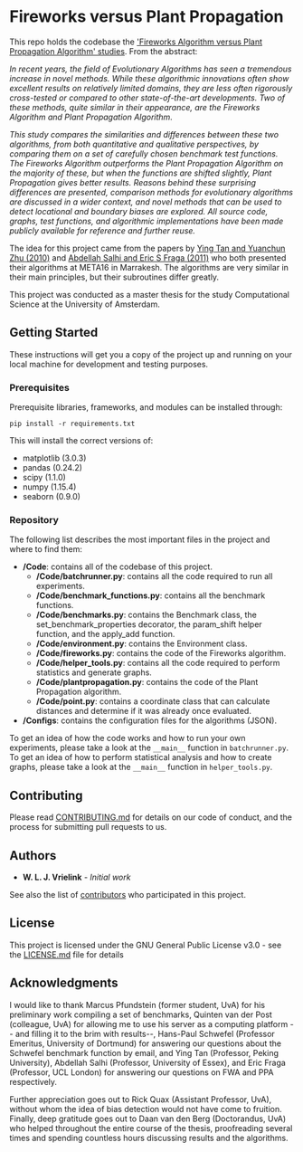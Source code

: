 # Fireworks versus Plant Propagation

This repo holds the codebase the ['Fireworks Algorithm versus Plant Propagation Algorithm' studies](TODO). From the abstract:

_In recent years, the field of Evolutionary Algorithms has seen a tremendous increase in novel methods. While these algorithmic innovations often show excellent results on relatively limited domains, they are less often rigorously cross-tested or compared to other state-of-the-art developments. Two of these methods, quite similar in their appearance, are the Fireworks Algorithm and Plant Propagation Algorithm._

_This study compares the similarities and differences between these two algorithms, from both quantitative and qualitative perspectives, by comparing them on a set of carefully chosen benchmark test functions. The Fireworks Algorithm outperforms the Plant Propagation Algorithm on the majority of these, but when the functions are shifted slightly, Plant Propagation gives better results. Reasons behind these surprising differences are presented, comparison methods for evolutionary algorithms are discussed in a wider context, and novel methods that can be used to detect locational and boundary biases are explored. All source code, graphs, test functions, and algorithmic implementations have been made publicly available for reference and further reuse._

The idea for this project came from the papers by [Ying Tan and Yuanchun Zhu (2010)](https://www.researchgate.net/profile/Ying_Tan5/publication/220704568_Fireworks_Algorithm_for_Optimization/links/00b7d5281fc26a092a000000.pdf) and [Abdellah Salhi and Eric S Fraga (2011)](http://repository.essex.ac.uk/9974/1/paper.pdf) who both presented their algorithms at META16 in Marrakesh. The algorithms are very similar in their main principles, but their subroutines differ greatly.

This project was conducted as a master thesis for the study Computational Science at the University of Amsterdam.

## Getting Started

These instructions will get you a copy of the project up and running on your local machine for development and testing purposes.

### Prerequisites

Prerequisite libraries, frameworks, and modules can be installed through:

```
pip install -r requirements.txt
```

This will install the correct versions of:
- matplotlib (3.0.3)
- pandas (0.24.2)
- scipy (1.1.0)
- numpy (1.15.4)
- seaborn (0.9.0)

### Repository
The following list describes the most important files in the project and where to find them:
- **/Code**: contains all of the codebase of this project.
  - **/Code/batchrunner.py**: contains all the code required to run all experiments.
  - **/Code/benchmark_functions.py**: contains all the benchmark functions.
  - **/Code/benchmarks.py**: contains the Benchmark class, the set_benchmark_properties decorator,
  the param_shift helper function, and the apply_add function.
  - **/Code/environment.py**: contains the Environment class.
  - **/Code/fireworks.py**: contains the code of the Fireworks algorithm.
  - **/Code/helper_tools.py**: contains all the code required to perform statistics and generate graphs.
  - **/Code/plantpropagation.py**: contains the code of the Plant Propagation algorithm.
  - **/Code/point.py**: contains a coordinate class that can calculate distances and determine if
    it was already once evaluated.
- **/Configs**: contains the configuration files for the algorithms (JSON).

To get an idea of how the code works and how to run your own experiments, please take a look at the `__main__` function in `batchrunner.py`. To get an idea of how to perform statistical analysis and how to create graphs, please take a look at the `__main__` function in `helper_tools.py`.

## Contributing

Please read [CONTRIBUTING.md](https://github.com/WouterVrielink/FWAPPA/blob/master/CONTRIBUTING.md) for details on our code of conduct, and the process for submitting pull requests to us.

## Authors

* **W. L. J. Vrielink** - *Initial work*

See also the list of [contributors](https://github.com/WouterVrielink/FWAPPA/graphs/contributors) who participated in this project.

## License

This project is licensed under the GNU General Public License v3.0 - see the [LICENSE.md](https://github.com/WouterVrielink/FWAPPA/blob/master/LICENSE) file for details

## Acknowledgments

I would like to thank Marcus Pfundstein (former student, UvA) for his preliminary work compiling a set of benchmarks, Quinten van der Post (colleague, UvA) for allowing me to use his server as a computing platform -- and filling it to the brim with results--, Hans-Paul Schwefel (Professor Emeritus, University of Dortmund) for answering our questions about the Schwefel benchmark function by email, and Ying Tan (Professor, Peking University), Abdellah Salhi (Professor, University of Essex), and Eric Fraga (Professor, UCL London) for answering our questions on FWA and PPA respectively.

Further appreciation goes out to Rick Quax (Assistant Professor, UvA), without whom the idea of bias detection would not have come to fruition. Finally, deep gratitude goes out to Daan van den Berg (Doctorandus, UvA) who helped throughout the entire course of the thesis, proofreading several times and spending countless hours discussing results and the algorithms.
